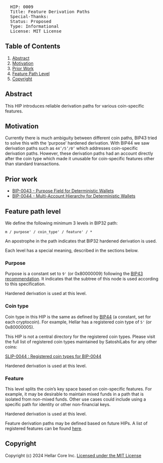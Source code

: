 <pre>
  HIP: 0009
  Title: Feature Derivation Paths
  Special-Thanks:  
  Status: Proposed
  Type: Informational
  License: MIT License
</pre>

## Table of Contents

1. [Abstract](#abstract)
1. [Motivation](#motivation)
1. [Prior Work](#prior-work)
1. [Feature Path Level](#feature-path-level)
1. [Copyright](#copyright)

## Abstract

This HIP introduces reliable derivation paths for various coin-specific features.

## Motivation

Currently there is much ambiguity between different coin paths, BIP43 tried to solve this with the ‘purpose’ hardened derivation. With BIP44 we saw derivation paths such as `44’/5’/0’` which addresses coin-specific derivation paths. However, these derivation paths had an account directly after the coin type which made it unusable for coin-specific features other than standard transactions.

## Prior work

* [BIP-0043 - Purpose Field for Deterministic Wallets](https://github.com/bitcoin/bips/blob/master/bip-0043.mediawiki)
* [BIP-0044 - Multi-Account Hierarchy for Deterministic Wallets](https://github.com/bitcoin/bips/blob/master/bip-0044.mediawiki)

## Feature path level

We define the following minimum 3 levels in BIP32 path:

  `m / purpose' / coin_type' / feature' / *`

An apostrophe in the path indicates that BIP32 hardened derivation is used.

Each level has a special meaning, described in the sections below.

### Purpose

Purpose is a constant set to `9'` (or 0x80000009) following the [BIP43 recommendation](https://github.com/bitcoin/bips/blob/master/bip-0043.mediawiki#purpose). It indicates that the subtree of this node is used according to this specification.

Hardened derivation is used at this level.

### Coin type

Coin type in this HIP is the same as defined by [BIP44](https://github.com/bitcoin/bips/blob/master/bip-0044.mediawiki#coin-type) (a constant, set for each cryptocoin). For example, Hellar has a registered coin type of `5'` (or 0x80000005).

This HIP is not a central directory for the registered coin types. Please visit the full list of registered coin types maintained by SatoshiLabs for any other coins:

[SLIP-0044 : Registered coin types for BIP-0044](https://github.com/satoshilabs/slips/blob/master/slip-0044.md)

Hardened derivation is used at this level.

### Feature

This level splits the coin’s key space based on coin-specific features.  For example, it may be desirable to maintain mixed funds in a path that is isolated from non-mixed funds. Other use cases could include using a specific path for identity or other non-financial keys.

Hardened derivation is used at this level.

Feature derivation paths may be defined based on future HIPs. A list of registered features can be found [here](hip-0009/assignments.md).

## Copyright

Copyright (c) 2024 Hellar Core Inc. [Licensed under the MIT License](https://opensource.org/licenses/MIT)
